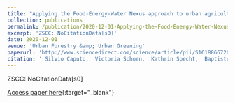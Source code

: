 ```yaml
---
title: "Applying the Food-Energy-Water Nexus approach to urban agriculture: from FEW to FEWP (Food-Energy-Water-People)"
collection: publications
permalink: /publication/2020-12-01-Applying-the-Food-Energy-Water-Nexus-approach-to-urban-agriculture-from-FEW-to-FEWP-Food-Energy-Water-People
excerpt: 'ZSCC: NoCitationData[s0]'
date: 2020-12-01
venue: 'Urban Forestry &amp; Urban Greening'
paperurl: 'http://www.sciencedirect.com/science/article/pii/S1618866720307512'
citation: ' Silvio Caputo,  Victoria Schoen,  Kathrin Specht,  Baptiste Grard,  Chris Blythe,  Nevin Cohen,  Runrid Fox-Kämper,  Jason Hawes,  Joshua Newell,  Lidia Poniży, &quot;Applying the Food-Energy-Water Nexus approach to urban agriculture: from FEW to FEWP (Food-Energy-Water-People).&quot; Urban Forestry &amp;amp; Urban Greening, 2020.'
---
```

ZSCC: NoCitationData[s0]

[Access paper here](http://www.sciencedirect.com/science/article/pii/S1618866720307512){:target="_blank"}
